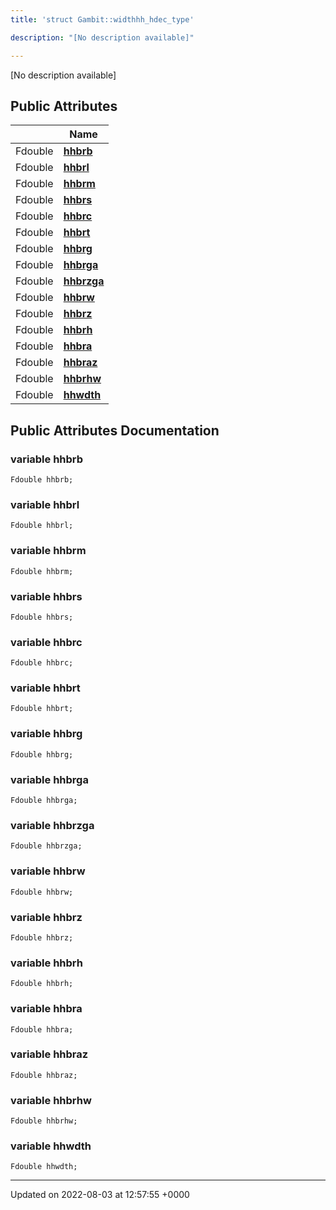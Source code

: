 ```yaml
---
title: 'struct Gambit::widthhh_hdec_type'

description: "[No description available]"

---
```









[No description available]

## Public Attributes

|                | Name           |
| -------------- | -------------- |
| Fdouble | **[hhbrb](/documentation/code/main/classes/structgambit_1_1widthhh__hdec__type/#variable-hhbrb)**  |
| Fdouble | **[hhbrl](/documentation/code/main/classes/structgambit_1_1widthhh__hdec__type/#variable-hhbrl)**  |
| Fdouble | **[hhbrm](/documentation/code/main/classes/structgambit_1_1widthhh__hdec__type/#variable-hhbrm)**  |
| Fdouble | **[hhbrs](/documentation/code/main/classes/structgambit_1_1widthhh__hdec__type/#variable-hhbrs)**  |
| Fdouble | **[hhbrc](/documentation/code/main/classes/structgambit_1_1widthhh__hdec__type/#variable-hhbrc)**  |
| Fdouble | **[hhbrt](/documentation/code/main/classes/structgambit_1_1widthhh__hdec__type/#variable-hhbrt)**  |
| Fdouble | **[hhbrg](/documentation/code/main/classes/structgambit_1_1widthhh__hdec__type/#variable-hhbrg)**  |
| Fdouble | **[hhbrga](/documentation/code/main/classes/structgambit_1_1widthhh__hdec__type/#variable-hhbrga)**  |
| Fdouble | **[hhbrzga](/documentation/code/main/classes/structgambit_1_1widthhh__hdec__type/#variable-hhbrzga)**  |
| Fdouble | **[hhbrw](/documentation/code/main/classes/structgambit_1_1widthhh__hdec__type/#variable-hhbrw)**  |
| Fdouble | **[hhbrz](/documentation/code/main/classes/structgambit_1_1widthhh__hdec__type/#variable-hhbrz)**  |
| Fdouble | **[hhbrh](/documentation/code/main/classes/structgambit_1_1widthhh__hdec__type/#variable-hhbrh)**  |
| Fdouble | **[hhbra](/documentation/code/main/classes/structgambit_1_1widthhh__hdec__type/#variable-hhbra)**  |
| Fdouble | **[hhbraz](/documentation/code/main/classes/structgambit_1_1widthhh__hdec__type/#variable-hhbraz)**  |
| Fdouble | **[hhbrhw](/documentation/code/main/classes/structgambit_1_1widthhh__hdec__type/#variable-hhbrhw)**  |
| Fdouble | **[hhwdth](/documentation/code/main/classes/structgambit_1_1widthhh__hdec__type/#variable-hhwdth)**  |

## Public Attributes Documentation

### variable hhbrb

```
Fdouble hhbrb;
```


### variable hhbrl

```
Fdouble hhbrl;
```


### variable hhbrm

```
Fdouble hhbrm;
```


### variable hhbrs

```
Fdouble hhbrs;
```


### variable hhbrc

```
Fdouble hhbrc;
```


### variable hhbrt

```
Fdouble hhbrt;
```


### variable hhbrg

```
Fdouble hhbrg;
```


### variable hhbrga

```
Fdouble hhbrga;
```


### variable hhbrzga

```
Fdouble hhbrzga;
```


### variable hhbrw

```
Fdouble hhbrw;
```


### variable hhbrz

```
Fdouble hhbrz;
```


### variable hhbrh

```
Fdouble hhbrh;
```


### variable hhbra

```
Fdouble hhbra;
```


### variable hhbraz

```
Fdouble hhbraz;
```


### variable hhbrhw

```
Fdouble hhbrhw;
```


### variable hhwdth

```
Fdouble hhwdth;
```


-------------------------------

Updated on 2022-08-03 at 12:57:55 +0000